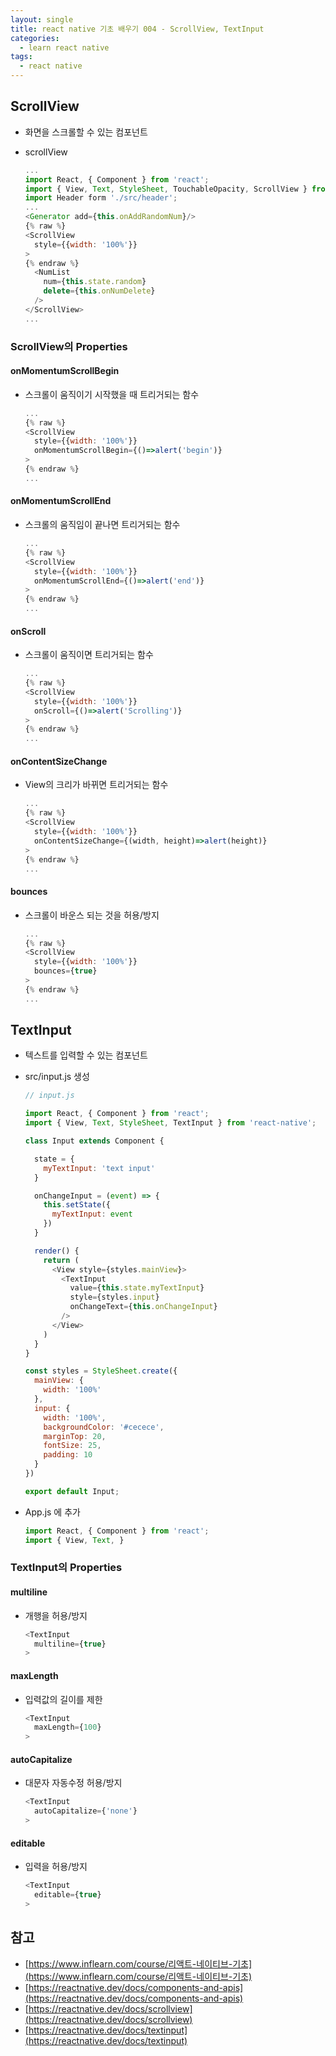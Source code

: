 ```yaml
---
layout: single
title: react native 기초 배우기 004 - ScrollView, TextInput
categories: 
  - learn react native
tags:
  - react native
---
```


## ScrollView

- 화면을 스크롤할 수 있는 컴포넌트
- scrollView

  ~~~javascript
  ...
  import React, { Component } from 'react';
  import { View, Text, StyleSheet, TouchableOpacity, ScrollView } from 'react-native';
  import Header form './src/header';
  ...
  <Generator add={this.onAddRandomNum}/>
  {% raw %}
  <ScrollView
    style={{width: '100%'}}
  >
  {% endraw %}
    <NumList
      num={this.state.random}
      delete={this.onNumDelete}
    />
  </ScrollView>
  ...
  ~~~

### ScrollView의 Properties

#### onMomentumScrollBegin

- 스크롤이 움직이기 시작했을 때 트리거되는 함수

  ~~~javascript
  ...
  {% raw %}
  <ScrollView
    style={{width: '100%'}}
    onMomentumScrollBegin={()=>alert('begin')}
  >
  {% endraw %}
  ...
  ~~~

#### onMomentumScrollEnd

- 스크롤의 움직임이 끝나면 트리거되는 함수

  ~~~javascript
  ...
  {% raw %}
  <ScrollView
    style={{width: '100%'}}
    onMomentumScrollEnd={()=>alert('end')}
  >
  {% endraw %}
  ...
  ~~~

#### onScroll

- 스크롤이 움직이면 트리거되는 함수

  ~~~javascript
  ...
  {% raw %}
  <ScrollView
    style={{width: '100%'}}
    onScroll={()=>alert('Scrolling')}
  >
  {% endraw %}
  ...
  ~~~

#### onContentSizeChange

- View의 크리가 바뀌면 트리거되는 함수

  ~~~javascript
  ...
  {% raw %}
  <ScrollView
    style={{width: '100%'}}
    onContentSizeChange={(width, height)=>alert(height)}
  >
  {% endraw %}
  ...
  ~~~

#### bounces

- 스크롤이 바운스 되는 것을 허용/방지

  ~~~javascript
  ...
  {% raw %}
  <ScrollView
    style={{width: '100%'}}
    bounces={true}
  >
  {% endraw %}
  ...
  ~~~

## TextInput

- 텍스트를 입력할 수 있는 컴포넌트
- src/input.js 생성

  ~~~javascript
  // input.js

  import React, { Component } from 'react';
  import { View, Text, StyleSheet, TextInput } from 'react-native';

  class Input extends Component {

    state = {
      myTextInput: 'text input'
    }

    onChangeInput = (event) => {
      this.setState({
        myTextInput: event
      })
    }

    render() {
      return (
        <View style={styles.mainView}>
          <TextInput
            value={this.state.myTextInput}
            style={styles.input}
            onChangeText={this.onChangeInput}
          />
        </View>
      )
    }
  }

  const styles = StyleSheet.create({
    mainView: {
      width: '100%'
    },
    input: {
      width: '100%',
      backgroundColor: '#cecece',
      marginTop: 20,
      fontSize: 25,
      padding: 10
    }
  })

  export default Input;
  ~~~

- App.js 에 추가

  ~~~javascript
  import React, { Component } from 'react';
  import { View, Text, }
  ~~~

### TextInput의 Properties

#### multiline

- 개행을 허용/방지

  ~~~javascript
  <TextInput
    multiline={true}
  >
  ~~~

#### maxLength

- 입력값의 길이를 제한

  ~~~javascript
  <TextInput
    maxLength={100}
  >
  ~~~

#### autoCapitalize

- 대문자 자동수정 허용/방지

  ~~~javascript
  <TextInput
    autoCapitalize={'none'}
  >
  ~~~

#### editable

- 입력을 허용/방지

  ~~~javascript
  <TextInput
    editable={true}
  >
  ~~~

## 참고
- [https://www.inflearn.com/course/리액트-네이티브-기초](https://www.inflearn.com/course/리액트-네이티브-기초)
- [https://reactnative.dev/docs/components-and-apis](https://reactnative.dev/docs/components-and-apis)
- [https://reactnative.dev/docs/scrollview](https://reactnative.dev/docs/scrollview)
- [https://reactnative.dev/docs/textinput](https://reactnative.dev/docs/textinput)
